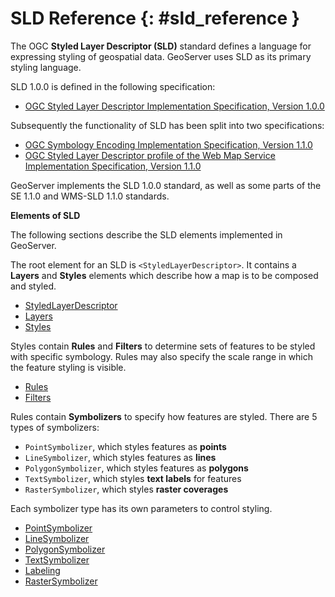 # SLD Reference {: #sld_reference }

The OGC **Styled Layer Descriptor (SLD)** standard defines a language for expressing styling of geospatial data. GeoServer uses SLD as its primary styling language.

SLD 1.0.0 is defined in the following specification:

-   [OGC Styled Layer Descriptor Implementation Specification, Version 1.0.0](http://portal.opengeospatial.org/files/?artifact_id=1188)

Subsequently the functionality of SLD has been split into two specifications:

-   [OGC Symbology Encoding Implementation Specification, Version 1.1.0](http://portal.opengeospatial.org/files/?artifact_id=16700)
-   [OGC Styled Layer Descriptor profile of the Web Map Service Implementation Specification, Version 1.1.0](http://portal.opengeospatial.org/files/?artifact_id=1188)

GeoServer implements the SLD 1.0.0 standard, as well as some parts of the SE 1.1.0 and WMS-SLD 1.1.0 standards.

**Elements of SLD**

The following sections describe the SLD elements implemented in GeoServer.

The root element for an SLD is `<StyledLayerDescriptor>`. It contains a **Layers** and **Styles** elements which describe how a map is to be composed and styled.

-   [StyledLayerDescriptor](sld.md)
-   [Layers](layers.md)
-   [Styles](styles.md)

Styles contain **Rules** and **Filters** to determine sets of features to be styled with specific symbology. Rules may also specify the scale range in which the feature styling is visible.

-   [Rules](rules.md)
-   [Filters](filters.md)

Rules contain **Symbolizers** to specify how features are styled. There are 5 types of symbolizers:

-   `PointSymbolizer`, which styles features as **points**
-   `LineSymbolizer`, which styles features as **lines**
-   `PolygonSymbolizer`, which styles features as **polygons**
-   `TextSymbolizer`, which styles **text labels** for features
-   `RasterSymbolizer`, which styles **raster coverages**

Each symbolizer type has its own parameters to control styling.

-   [PointSymbolizer](pointsymbolizer.md)
-   [LineSymbolizer](linesymbolizer.md)
-   [PolygonSymbolizer](polygonsymbolizer.md)
-   [TextSymbolizer](textsymbolizer.md)
-   [Labeling](labeling.md)
-   [RasterSymbolizer](rastersymbolizer.md)
